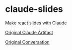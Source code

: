 # claude-slides
Make react slides with Claude

[Original Claude Artifact](https://claude.site/artifacts/27df6da6-0452-4bc2-94e6-b6ac25d9ad0e)

[Original Conversation](https://claude.ai/chat/d5a0286f-6772-4622-a7f6-1f1df1f4e332)
